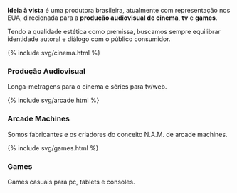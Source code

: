 
**Ideia à vista** é uma produtora brasileira, atualmente com representação nos EUA, direcionada para a **produção audiovisual de cinema**, **tv** e **games**.

Tendo a qualidade estética como premissa, buscamos sempre equilibrar identidade autoral e diálogo com o público consumidor.

<div class="box">

{% include svg/cinema.html %}

  <h3 class="subtitle">
    Produção Audiovisual
  </h3>
  <p>
    Longa-metragens para o cinema e séries para tv/web.
  </p>
</div>

<div class="box">

{% include svg/arcade.html %}

<h3 class="subtitle">
Arcade Machines
</h3>
<p>
Somos fabricantes e os criadores do conceito N.A.M. de arcade machines.
</p>
</div>

<div class="box">

{% include svg/games.html %}

<h3 class="subtitle">
Games
</h3>
<p>
Games casuais para pc, tablets e consoles.
</p>
</div>
